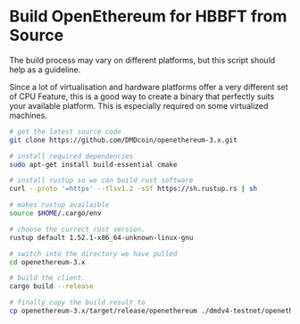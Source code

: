 

# Build OpenEthereum for HBBFT from Source

The build process may vary on different platforms,
but this script should help as a guideline.

Since a lot of virtualisation and hardware platforms offer a very
different set of CPU Feature, this is a good way to create a binary
that perfectly suits your available platform.
This is especially required on some virtualized machines.

```bash
# get the latest source code
git clone https://github.com/DMDcoin/openethereum-3.x.git

# install required dependencies
sudo apt-get install build-essential cmake

# install rustup so we can build rust software
curl --proto '=https' --tlsv1.2 -sSf https://sh.rustup.rs | sh

# makes rustup availaible
source $HOME/.cargo/env

# choose the currect rust version.
rustup default 1.52.1-x86_64-unknown-linux-gnu

# switch into the directory we have pulled
cd openethereum-3.x

# build the client.
cargo build --release

# finally copy the build result to 
cp openethereum-3.x/target/release/openethereum ./dmdv4-testnet/openethereum

```